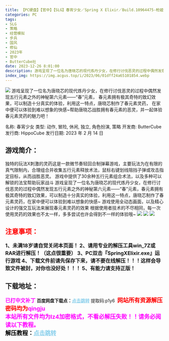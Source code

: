 ```yaml
---
title: 【PC硬盘】【官中】【SLG】春宵少女／Spring X Elixir／Build.10964475-枪姬女王-神秘少女登场+全DLC
categories: PC
tags:
- SLG
- 策略
- 经营模拟
- 步兵
- 国风
- 修仙
- 2023年
- 官中
- ButterCube社
date: 2023-12-26 8:01:00
description: 游戏呈现了一位名为唐晓芯的现代炼丹少女，在修行讨伐恶灵的过程中偶然发现五行元素之外的神秘第六元素——“春”元素，春元素拥有极其奇特的致幻效果，可以制造十分真实的体验，利用这一特点，唐晓芯制作了春元素灵药，在家中便可以体验到难以想象的快感~
index_img: https://img.acgus.top/i/2023/06/01dff24a65101854.webp
---
```

![](https://img.acgus.top/i/2023/06/01dff24a65101854.webp)
游戏呈现了一位名为唐晓芯的现代炼丹少女，在修行讨伐恶灵的过程中偶然发现五行元素之外的神秘第六元素——“春”元素，
春元素拥有极其奇特的致幻效果，可以制造十分真实的体验，利用这一特点，唐晓芯制作了春元素灵药，
在家中便可以体验到难以想象的快感~帮助唐晓芯战胜拥有春元素的恶灵，并一起体验春元素灵药的魅力吧！

名称: 春宵少女
类型: 动作, 冒险, 休闲, 独立, 角色扮演, 策略
开发商: ButterCube
发行商: HippoCube
发行日期: 2023 年 2 月 14 日

## 游戏简介：
独特的玩法X刺激的灵药这是一款微节奏轻回合制弹幕游戏，主要玩法为在有限的真气限制内，合理组合并收集五行元素释放术法，鼠标右键划线阻挡子弹或攻击指定目标，从而战胜恶灵。
游戏中提供了30余种五行元素组合术法，以及多种可以解锁的法宝帮助玩家战斗
游戏呈现了一位名为唐晓芯的现代炼丹少女，在修行讨伐恶灵的过程中偶然发现五行元素之外的神秘第六元素——“春”元素，春元素拥有极其奇特的致幻效果，可以制造十分真实的体验，利用这一特点，唐晓芯制作了春元素灵药，在家中便可以体验到难以想象的快感~
游戏使用全动态画面，以及精心设计的强交互玩法来展现春元素灵药的效果
根据使用者技术的不尽相同，每一次使用灵药的效果也不太一样，多多尝试也许会得到不一样的体验哦~
![](https://img.acgus.top/i/2023/06/21c36769ab101913.webp)
![](https://img.acgus.top/i/2023/06/008cdb3a29101907.webp)
![](https://img.acgus.top/i/2023/06/76ae057007101858.webp)






## <font color=#FF0000 >注意事项：</font>
<font size=3><b>1、未满18岁请自觉关闭本页面！
2、请用专业的解压工具win_7Z或RAR进行解压！（这点很重要）
3、PC双击『SpringXElixir.exe』运行游戏
4、下载文件前请先保存下来，请不要在线解压！！！这样会导致文件被封，对你也没好处！！！
5、有能力请支持正版！</b></font>

## 下载地址：
<font color=#FF00FF size=3><b>已打中文补丁</b></font>
<b>百度网盘下载点：</b><a href="https://pan.baidu.com/s/1CIgjQhtNw94xp9PZzYFOnw?pwd=p1y6" style="color: #87CEEB;"><b>点击跳转</b></a> 提取码:p1y6
<a style="padding: 0" href="https://post.qingju.org/AD/"><img style="max-width:100%" src="https://img.acgus.top/i/2024/07/478f689b8021d8d499ab43d21acf137a.gif" alt=""></a>
<b><font color=#FF0000 size=4>网站所有资源解压密码均为</b></font><b><font color=#FF00FF size=4>qingju</font><font color=#FF0000 ></font></b><br><b><font color=#FF00FF size=4>本站所有文件均为lz4加密格式，不看必解压失败！！请务必阅读以下教程。</b></font><br><b><font color=#000 size=4>解压教程：</b><a href="https://post.qingju.org/tutorial/000/" style="color: #87CEEB;"><b>点击跳转</b></a>
